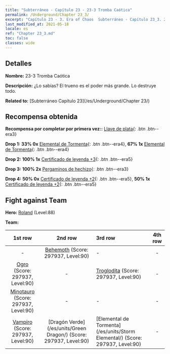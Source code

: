 ```yaml
---
title: "Subterráneo - Capítulo 23 - 23-3 Tromba Caótica"
permalink: /Underground/Chapter 23_3/
excerpt: "Capítulo 23 - 3. Era of Chaos  Subterráneo - Capítulo 23_3. 23-3 Tromba Caótica"
last_modified_at: 2021-05-18
locale: es
ref: "Chapter 23_3.md"
toc: false
classes: wide
---
```


## Detalles

 **Nombre:** 23-3 Tromba Caótica

 **Descripción:** ¿Lo sabías? El trueno es el poder más grande. Lo destruye todo.

 **Related to:** [Subterráneo Capítulo 23](/es/Underground/Chapter 23/)

## Recompensa obtenida

 **Recompensa por completar por primera vez::** [Llave de plata](/ItemsES/con_693/){: .btn .btn--era3}

 **Drop 1:** **33% 0x** [Elemental de Tormenta](/ItemsES/unt_263/){: .btn .btn--era4}, **67% 1x** [Elemental de Tormenta](/ItemsES/unt_263/){: .btn .btn--era4}

 **Drop 2:** **100% 1x** [Certificado de leyenda +3](/ItemsES/mat_88/){: .btn .btn--era5}

 **Drop 3:** **100% 2x** [Pergaminos de hechizo](/ItemsES/con_694/){: .btn .btn--era3}

 **Drop 4:** **50% 0x** [Certificado de leyenda +2](/ItemsES/mat_81/){: .btn .btn--era5}, **50% 1x** [Certificado de leyenda +2](/ItemsES/mat_81/){: .btn .btn--era5}


## Fight against Team
 **Hero:** [Roland](/es/heroes/Roland/) (Level:88)

 **Team:**


  | 1st row | 2nd row | 3rd row | 4th row |
  |:----:|:----:|:----|:----:|
  | - | [Behemoth](/es/units/Behemoth/) (Score: 297937, Level:90)  | - | - |
  | [Ogro](/es/units/Ogre/) (Score: 297937, Level:90)  | - | [Troglodita](/es/units/Troglodyte/) (Score: 297937, Level:90)  | - |
  | [Minotauro](/es/units/Minotaur/) (Score: 297937, Level:90)  | - | - | - |
  | [Vampiro](/es/units/Vampire/) (Score: 297937, Level:90)  | [Dragón Verde](/es/units/Green Dragon/) (Score: 297937, Level:90)  | [Elemental de Tormenta](/es/units/Storm Elemental/) (Score: 297937, Level:90)  | - |


